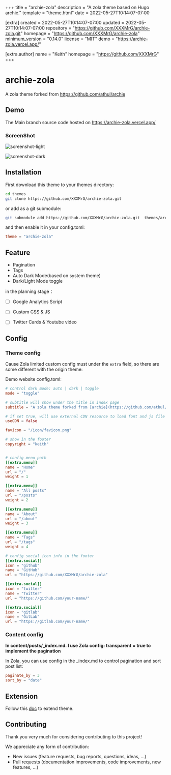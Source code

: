 
+++
title = "archie-zola"
description = "A zola theme based on Hugo archie."
template = "theme.html"
date = 2022-05-27T10:14:07-07:00

[extra]
created = 2022-05-27T10:14:07-07:00
updated = 2022-05-27T10:14:07-07:00
repository = "https://github.com/XXXMrG/archie-zola.git"
homepage = "https://github.com/XXXMrG/archie-zola"
minimum_version = "0.14.0"
license = "MIT"
demo = "https://archie-zola.vercel.app/"

[extra.author]
name = "Keith"
homepage = "https://github.com/XXXMrG"
+++        

# archie-zola


A zola theme forked from https://github.com/athul/archie

## Demo


The Main branch source code hosted on https://archie-zola.vercel.app/

### ScreenShot

![screenshot-light](https://github.com/XXXMrG/archie-zola/blob/main/static/screenshot/screenshot-light.png)

![screenshot-dark](https://github.com/XXXMrG/archie-zola/blob/main/static/screenshot/screenshot-dark.png)


## Installation


First download this theme to your themes directory:

```bash
cd themes
git clone https://github.com/XXXMrG/archie-zola.git
```

or add as a git submodule:

```bash
git submodule add https://github.com/XXXMrG/archie-zola.git  themes/archie-zola
```

and then enable it in your config.toml:
```toml
theme = "archie-zola"
```

## Feature

* Pagination
* Tags
* Auto Dark Mode(based on system theme)
* Dark/Light Mode toggle

in the planning stage：

- [ ] Google Analytics Script
- [ ] Custom CSS & JS
- [ ] Twitter Cards & Youtube video


## Config


### Theme config

Cause Zola limited custom config must under the `extra` field, so there are some different with the origin theme:

Demo website config.toml:

```toml
# control dark mode: auto | dark | toggle
mode = "toggle"

# subtitle will show under the title in index page
subtitle = "A zola theme forked from [archie](https://github.com/athul/archie)"

# if set true, will use external CDN resource to load font and js file
useCDN = false

favicon = "/icon/favicon.png"

# show in the footer
copyright = "keith"


# config menu path
[[extra.menu]]
name = "Home"
url = "/"
weight = 1

[[extra.menu]]
name = "All posts"
url = "/posts"
weight = 2

[[extra.menu]]
name = "About"
url = "/about"
weight = 3

[[extra.menu]]
name = "Tags"
url = "/tags"
weight = 4

# config social icon info in the footer
[[extra.social]]
icon = "github"
name = "GitHub"
url = "https://github.com/XXXMrG/archie-zola"

[[extra.social]]
icon = "twitter"
name = "Twitter"
url = "https://github.com/your-name/"

[[extra.social]]
icon = "gitlab"
name = "GitLab"
url = "https://gitlab.com/your-name/"

```

### Content config

**In content/posts/_index.md. I use Zola config: transparent = true to implement the pagination**

In Zola, you can use config in the _index.md to control pagination and sort post list:

```toml
paginate_by = 3
sort_by = "date"
```

## Extension

Follow this [doc](https://www.getzola.org/documentation/themes/extending-a-theme/) to extend theme.

## Contributing

Thank you very much for considering contributing to this project!

We appreciate any form of contribution:

* New issues (feature requests, bug reports, questions, ideas, ...)
* Pull requests (documentation improvements, code improvements, new features, ...)
        